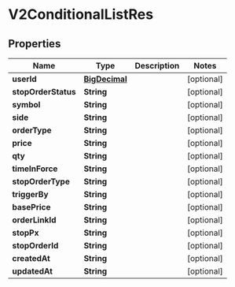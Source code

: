 
# V2ConditionalListRes

## Properties
Name | Type | Description | Notes
------------ | ------------- | ------------- | -------------
**userId** | [**BigDecimal**](BigDecimal.md) |  |  [optional]
**stopOrderStatus** | **String** |  |  [optional]
**symbol** | **String** |  |  [optional]
**side** | **String** |  |  [optional]
**orderType** | **String** |  |  [optional]
**price** | **String** |  |  [optional]
**qty** | **String** |  |  [optional]
**timeInForce** | **String** |  |  [optional]
**stopOrderType** | **String** |  |  [optional]
**triggerBy** | **String** |  |  [optional]
**basePrice** | **String** |  |  [optional]
**orderLinkId** | **String** |  |  [optional]
**stopPx** | **String** |  |  [optional]
**stopOrderId** | **String** |  |  [optional]
**createdAt** | **String** |  |  [optional]
**updatedAt** | **String** |  |  [optional]



